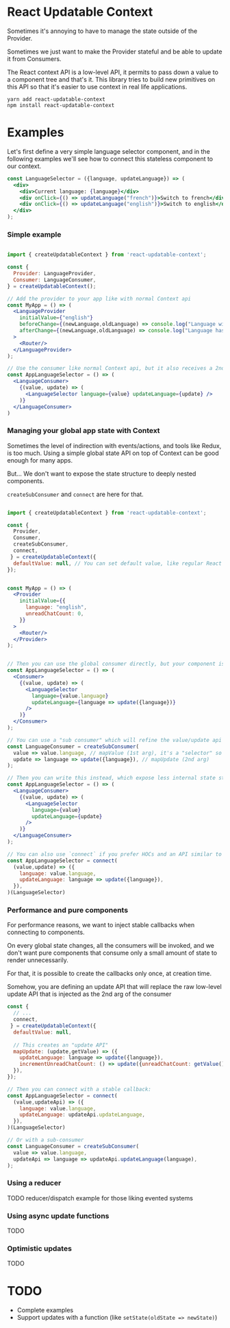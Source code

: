 React Updatable Context
==========================

Sometimes it's annoying to have to manage the state outside of the Provider. 

Sometimes we just want to make the Provider stateful and be able to update it from Consumers.

The React context API is a low-level API, it permits to pass down a value to a component tree and that's it. 
This library tries to build new primitives on this API so that it's easier to use context in real life applications.

```
yarn add react-updatable-context
npm install react-updatable-context
```

# Examples

Let's first define a very simple language selector component, and in the following examples we'll see how to connect this stateless component to our context.

```jsx harmony
const LanguageSelector = ({language, updateLanguage}) => (
  <div>
    <div>Current language: {language}</div>
    <div onClick={() => updateLanguage("french")}>Switch to french</div>
    <div onClick={() => updateLanguage("english")}>Switch to english</div>
  </div>
);
```



### Simple example

```jsx harmony

import { createUpdatableContext } from 'react-updatable-context';

const { 
  Provider: LanguageProvider, 
  Consumer: LanguageConsumer,
} = createUpdatableContext(); 

// Add the provider to your app like with normal Context api
const MyApp = () => (
  <LanguageProvider 
    initialValue={"english"} 
    beforeChange={(newLanguage,oldLanguage) => console.log("Language will be updated",newLanguage,oldLanguage)}
    afterChange={(newLanguage,oldLanguage) => console.log("Language has been updated",newLanguage,oldLanguage)}
  >
    <Router/>
  </LanguageProvider>
);

// Use the consumer like normal Context api, but it also receives a 2nd parameter
const AppLanguageSelector = () => (
  <LanguageConsumer>
    {(value, update) => (
      <LanguageSelector language={value} updateLanguage={update} />
    )}
  </LanguageConsumer>
)
``` 




### Managing your global app state with Context

Sometimes the level of indirection with events/actions, and tools like Redux, is too much. 
Using a simple global state API on top of Context can be good enough for many apps.

But... We don't want to expose the state structure to deeply nested components. 

`createSubConsumer` and `connect` are here for that.


```jsx harmony

import { createUpdatableContext } from 'react-updatable-context';

const {
  Provider, 
  Consumer,
  createSubConsumer,
  connect,
 } = createUpdatableContext({
  defaultValue: null, // You can set default value, like regular React context
}); 


const MyApp = () => (
  <Provider 
    initialValue={{
      language: "english",
      unreadChatCount: 0,
    }} 
  >
    <Router/>
  </Provider>
);


// Then you can use the global consumer directly, but your component is aware of the global state structure
const AppLanguageSelector = () => (
  <Consumer>
    {(value, update) => (
      <LanguageSelector 
        language={value.language} 
        updateLanguage={language => update({language})} 
      />
    )}
  </Consumer>
);

// You can use a "sub consumer" which will refine the value/update api so that you can only get/set the language
const LanguageConsumer = createSubConsumer(
  value => value.language, // mapValue (1st arg), it's a "selector" so you can use reselect if you want
  update => language => update({language}), // mapUpdate (2nd arg)
);

// Then you can write this instead, which expose less internal state structure
const AppLanguageSelector = () => (
  <LanguageConsumer>
    {(value, update) => (
      <LanguageSelector 
        language={value} 
        updateLanguage={update} 
      />
    )}
  </LanguageConsumer>
);

// You can also use `connect` if you prefer HOCs and an API similar to react-redux
const AppLanguageSelector = connect(
  (value,update) => ({
    language: value.language,
    updateLanguage: language => update({language}),
  }),
)(LanguageSelector)
``` 


### Performance and pure components

For performance reasons, we want to inject stable callbacks when connecting to components.

On every global state changes, all the consumers will be invoked, and we don't want pure components that consume only a small amount of state to render unnecessarily.

For that, it is possible to create the callbacks only once, at creation time.
 
Somehow, you are defining an update API that will replace the raw low-level update API that is injected as the 2nd arg of the consumer

```jsx harmony
const {
  // ...
  connect,
 } = createUpdatableContext({
  defaultValue: null,
  
  // This creates an "update API"
  mapUpdate: (update,getValue) => ({
    updateLanguage: language => update({language}),
    incrementUnreadChatCount: () => update({unreadChatCount: getValue().unreadChatCount + 1}),
  }),
}); 

// Then you can connect with a stable callback:
const AppLanguageSelector = connect(
  (value,updateApi) => ({
    language: value.language,
    updateLanguage: updateApi.updateLanguage,
  }),
)(LanguageSelector)

// Or with a sub-consumer
const LanguageConsumer = createSubConsumer(
  value => value.language,
  updateApi => language => updateApi.updateLanguage(language),
);
```

### Using a reducer

TODO reducer/dispatch example for those liking evented systems

### Using async update functions

TODO

### Optimistic updates

TODO

# TODO

- Complete examples
- Support updates with a function (like `setState(oldState => newState)`)

